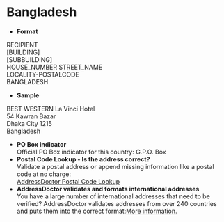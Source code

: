 Bangladesh
==========

- **Format**

RECIPIENT  
[BUILDING]  
[SUBBUILDING]  
HOUSE_NUMBER STREET_NAME  
LOCALITY-POSTALCODE  
BANGLADESH
- **Sample**

BEST WESTERN La Vinci Hotel  
54 Kawran Bazar  
Dhaka City 1215  
Bangladesh
- **PO Box indicator**  
Official PO Box indicator for this country: G.P.O. Box
- **Postal Code Lookup - Is the address correct?**  
Validate a postal address or append missing information like a postal code at no charge:  
[AddressDoctor Postal Code Lookup](http://lookup.addressdoctor.com/lookup/default.aspx?lang=en&country=BGD)
- **AddressDoctor validates and formats international addresses**  
You have a large number of international addresses that need to be verified? AddressDoctor validates addresses from over 240 countries and puts them into the correct format:[More information.](index.php?id=31&L=1)